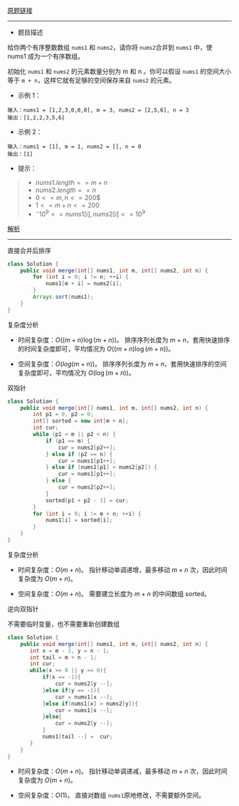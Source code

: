 [原题链接](https://leetcode-cn.com/problems/merge-sorted-array/)

---

- 题目描述

给你两个有序整数数组 `nums1` 和 `nums2`，请你将 `nums2`合并到 `nums1` 中，使 nums1 成为一个有序数组。

初始化 `nums1` 和 `nums2` 的元素数量分别为 m 和 n 。你可以假设 `nums1` 的空间大小等于 `m + n`，这样它就有足够的空间保存来自 `nums2` 的元素。

- 示例 1：

```
输入：nums1 = [1,2,3,0,0,0], m = 3, nums2 = [2,5,6], n = 3
输出：[1,2,2,3,5,6]
```

- 示例 2：

```
输入：nums1 = [1], m = 1, nums2 = [], n = 0
输出：[1]
```

- 提示：

>- $nums1.length == m + n$
>- $nums2.length == n$
>- $0 <= m, n <= 200$$
>- $1 <= m + n <= 200$
>- $^-10^9 <= nums1[i], nums2[i] <= 10^9$

[解析](https://leetcode-cn.com/problems/merge-sorted-array/solution/he-bing-liang-ge-you-xu-shu-zu-by-leetco-rrb0/)

---

直接合并后排序

```java
class Solution {
    public void merge(int[] nums1, int m, int[] nums2, int n) {
        for (int i = 0; i != n; ++i) {
            nums1[m + i] = nums2[i];
        }
        Arrays.sort(nums1);
    }
}
```

复杂度分析

- 时间复杂度：$O((m+n)\log(m+n))$。
  排序序列长度为 $m+n$，套用快速排序的时间复杂度即可，平均情况为 $O((m+n)\log(m+n))$。

- 空间复杂度：$O(log(m+n))$。
  排序序列长度为 $m+n$，套用快速排序的空间复杂度即可，平均情况为 $O(\log(m+n))$。

双指针

```java
class Solution {
    public void merge(int[] nums1, int m, int[] nums2, int n) {
        int p1 = 0, p2 = 0;
        int[] sorted = new int[m + n];
        int cur;
        while (p1 < m || p2 < n) {
            if (p1 == m) {
                cur = nums2[p2++];
            } else if (p2 == n) {
                cur = nums1[p1++];
            } else if (nums1[p1] < nums2[p2]) {
                cur = nums1[p1++];
            } else {
                cur = nums2[p2++];
            }
            sorted[p1 + p2 - 1] = cur;
        }
        for (int i = 0; i != m + n; ++i) {
            nums1[i] = sorted[i];
        }
    }
}
```

复杂度分析

- 时间复杂度：$O(m+n)$。
  指针移动单调递增，最多移动 $m+n$ 次，因此时间复杂度为 $O(m+n)$。

- 空间复杂度：$O(m+n)$。
  需要建立长度为 $m+n$ 的中间数组 sorted。

逆向双指针

不需要临时变量，也不需要重新创建数组

```java
class Solution {
    public void merge(int[] nums1, int m, int[] nums2, int n) {
       int x = m - 1, y = n - 1;
       int tail = m + n - 1;
       int cur;
       while(x >= 0 || y >= 0){
           if(x == -1){
               cur = nums2[y --];
           }else if(y == -1){
               cur = nums1[x --];
           }else if(nums1[x] > nums2[y]){
               cur = nums1[x --];
           }else{
               cur = nums2[y --];
           }
           nums1[tail --] =  cur;
       }
    }
}
```

- 时间复杂度：$O(m+n)$。
  指针移动单调递减，最多移动 $m+n$ 次，因此时间复杂度为 $O(m+n)$。

- 空间复杂度：$O(1)$。
  直接对数组 `nums1`原地修改，不需要额外空间。